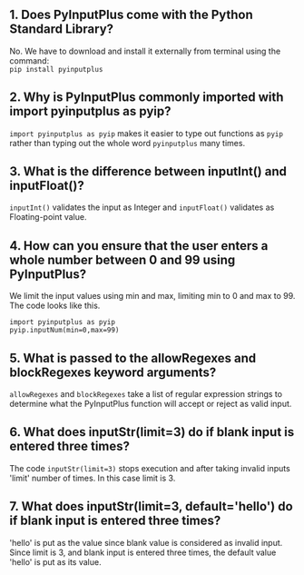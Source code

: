 ## 1. Does PyInputPlus come with the Python Standard Library?

No. We have to download and install it externally from terminal using the command:<br />
`pip install pyinputplus`

## 2. Why is PyInputPlus commonly imported with import pyinputplus as pyip?

`import pyinputplus as pyip` makes it easier to type out functions as `pyip` rather than typing out the whole word `pyinputplus` many times.

## 3. What is the difference between inputInt() and inputFloat()?

`inputInt()` validates the input as Integer and `inputFloat()` validates as Floating-point value.

## 4. How can you ensure that the user enters a whole number between 0 and 99 using PyInputPlus?

We limit the input values using min and max, limiting min to 0 and max to 99. The code looks like this.<br />
```
import pyinputplus as pyip
pyip.inputNum(min=0,max=99)
```

## 5. What is passed to the allowRegexes and blockRegexes keyword arguments?

`allowRegexes` and `blockRegexes` take a list of regular expression strings to determine what the PyInputPlus function will accept or reject as valid input.

## 6. What does inputStr(limit=3) do if blank input is entered three times?

The code `inputStr(limit=3)` stops execution and  after taking invalid inputs 'limit' number of times. In this case limit is 3.

## 7. What does inputStr(limit=3, default='hello') do if blank input is entered three times?

'hello' is put as the value since blank value is considered as invalid input. Since limit is 3, and blank input is entered three times, the default value 'hello' is put as its value.